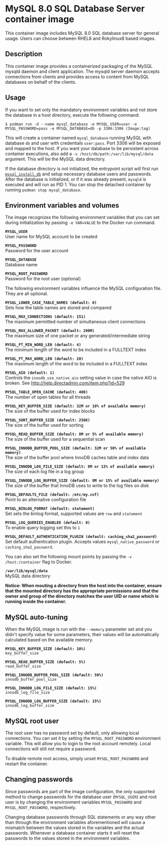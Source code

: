 MySQL 8.0 SQL Database Server container image
=============================================

This container image includes MySQL 8.0 SQL database server for  general usage.
Users can choose between RHEL8 and Rokylinux8 based images.

Description
-----------

This container image provides a containerized packaging of the MySQL mysqld daemon
and client application. The mysqld server daemon accepts connections from clients
and provides access to content from MySQL databases on behalf of the clients.

Usage
-----

If you want to set only the mandatory environment variables and not store
the database in a host directory, execute the following command:

```
$ podman run -d --name mysql_database -e MYSQL_USER=user -e MYSQL_PASSWORD=pass -e MYSQL_DATABASE=db -p 3306:3306 (Image:tag)
```

This will create a container named `mysql_database` running MySQL with database
`db` and user with credentials `user:pass`. Port 3306 will be exposed and mapped
to the host. If you want your database to be persistent across container executions,
also add a `-v /host/db/path:/var/lib/mysql/data` argument. This will be the MySQL
data directory.

If the database directory is not initialized, the entrypoint script will first
run [`mysql_install_db`](https://dev.mysql.com/doc/refman/en/mysql-install-db.html)
and setup necessary database users and passwords. After the database is initialized,
or if it was already present, `mysqld` is executed and will run as PID 1. You can
 stop the detached container by running `podman stop mysql_database`.


Environment variables and volumes
---------------------------------

The image recognizes the following environment variables that you can set during
initialization by passing `-e VAR=VALUE` to the Docker run command.

**`MYSQL_USER`**  
       User name for MySQL account to be created

**`MYSQL_PASSWORD`**  
       Password for the user account

**`MYSQL_DATABASE`**  
       Database name

**`MYSQL_ROOT_PASSWORD`**  
       Password for the root user (optional)

The following environment variables influence the MySQL configuration file. They are all optional.

**`MYSQL_LOWER_CASE_TABLE_NAMES (default: 0)`**  
       Sets how the table names are stored and compared

**`MYSQL_MAX_CONNECTIONS (default: 151)`**  
       The maximum permitted number of simultaneous client connections

**`MYSQL_MAX_ALLOWED_PACKET (default: 200M)`**  
       The maximum size of one packet or any generated/intermediate string

**`MYSQL_FT_MIN_WORD_LEN (default: 4)`**  
       The minimum length of the word to be included in a FULLTEXT index

**`MYSQL_FT_MAX_WORD_LEN (default: 20)`**  
       The maximum length of the word to be included in a FULLTEXT index

**`MYSQL_AIO (default: 1)`**  
       Controls the `innodb_use_native_aio` setting value in case the native AIO is broken. See http://help.directadmin.com/item.php?id=529

**`MYSQL_TABLE_OPEN_CACHE (default: 400)`**  
       The number of open tables for all threads

**`MYSQL_KEY_BUFFER_SIZE (default: 32M or 10% of available memory)`**  
       The size of the buffer used for index blocks

**`MYSQL_SORT_BUFFER_SIZE (default: 256K)`**  
       The size of the buffer used for sorting

**`MYSQL_READ_BUFFER_SIZE (default: 8M or 5% of available memory)`**  
       The size of the buffer used for a sequential scan

**`MYSQL_INNODB_BUFFER_POOL_SIZE (default: 32M or 50% of available memory)`**  
       The size of the buffer pool where InnoDB caches table and index data

**`MYSQL_INNODB_LOG_FILE_SIZE (default: 8M or 15% of available memory)`**  
       The size of each log file in a log group

**`MYSQL_INNODB_LOG_BUFFER_SIZE (default: 8M or 15% of available memory)`**  
       The size of the buffer that InnoDB uses to write to the log files on disk

**`MYSQL_DEFAULTS_FILE (default: /etc/my.cnf)`**  
       Point to an alternative configuration file

**`MYSQL_BINLOG_FORMAT (default: statement)`**  
       Set sets the binlog format, supported values are `row` and `statement`

**`MYSQL_LOG_QUERIES_ENABLED (default: 0)`**  
       To enable query logging set this to `1`

**`MYSQL_DEFAULT_AUTHENTICATION_PLUGIN (default: caching_sha2_password)`**  
       Set default authentication plugin. Accepts values `mysql_native_password` or `caching_sha2_password`.

You can also set the following mount points by passing the `-v /host:/container` flag to Docker.

**`/var/lib/mysql/data`**  
       MySQL data directory


**Notice: When mouting a directory from the host into the container, ensure that the mounted
directory has the appropriate permissions and that the owner and group of the directory
matches the user UID or name which is running inside the container.**


MySQL auto-tuning
-----------------

When the MySQL image is run with the `--memory` parameter set and you didn't
specify value for some parameters, their values will be automatically
calculated based on the available memory.

**`MYSQL_KEY_BUFFER_SIZE (default: 10%)`**  
       `key_buffer_size`

**`MYSQL_READ_BUFFER_SIZE (default: 5%)`**  
       `read_buffer_size`

**`MYSQL_INNODB_BUFFER_POOL_SIZE (default: 50%)`**  
       `innodb_buffer_pool_size`

**`MYSQL_INNODB_LOG_FILE_SIZE (default: 15%)`**  
       `innodb_log_file_size`

**`MYSQL_INNODB_LOG_BUFFER_SIZE (default: 15%)`**  
       `innodb_log_buffer_size`



MySQL root user
---------------
The root user has no password set by default, only allowing local connections.
You can set it by setting the `MYSQL_ROOT_PASSWORD` environment variable. This
will allow you to login to the root account remotely. Local connections will
still not require a password.

To disable remote root access, simply unset `MYSQL_ROOT_PASSWORD` and restart
the container.


Changing passwords
------------------

Since passwords are part of the image configuration, the only supported method
to change passwords for the database user (`MYSQL_USER`) and root user is by
changing the environment variables `MYSQL_PASSWORD` and `MYSQL_ROOT_PASSWORD`,
respectively.

Changing database passwords through SQL statements or any way other than through
the environment variables aforementioned will cause a mismatch between the
values stored in the variables and the actual passwords. Whenever a database
container starts it will reset the passwords to the values stored in the
environment variables.